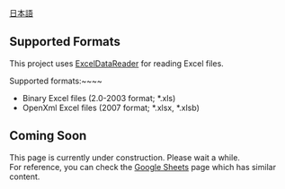 [日本語](IntegrationWithExcel_jp.md)

## Supported Formats

This project uses [ExcelDataReader](https://github.com/ExcelDataReader/ExcelDataReader) for reading Excel files.

Supported formats:~~~~

- Binary Excel files (2.0-2003 format; *.xls)
- OpenXml Excel files (2007 format; *.xlsx, *.xlsb)

## Coming Soon

This page is currently under construction. Please wait a while.  
For reference, you can check the [Google Sheets](IntegrationWithGoogleSheet.md#custom) page which has similar content.